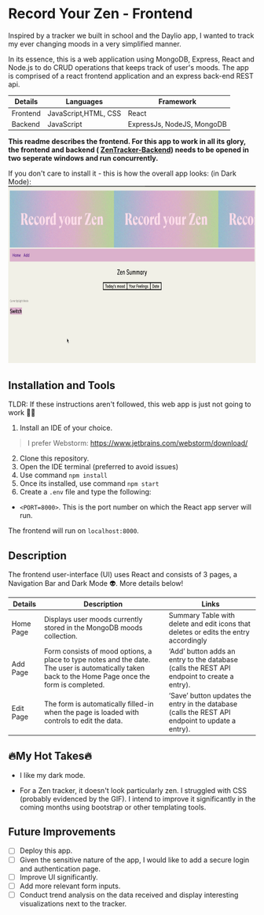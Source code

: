 
# Record Your Zen - Frontend

Inspired by a tracker we built in school and the Daylio app, I wanted to track my ever changing moods in a very simplified manner.

In its essence, this is a web application using  MongoDB, Express, React and Node.js to do CRUD operations that keeps track of user's moods.  The app is comprised of a react frontend application and an express back-end REST api. 

Details|Languages|Framework|
|--|--|--|
|Frontend  |JavaScript,HTML, CSS |React |
|Backend  | JavaScript| ExpressJs, NodeJS, MongoDB |

**This readme describes the frontend. For this app to work in all its glory, the frontend and backend ( [ZenTracker-Backend](https://github.com/Yas7777/ZenTracker-Backend)) needs to be opened in two seperate windows and run concurrently.**

If you don't care to install it - this is how the overall app looks:
(in Dark Mode):
<img src="https://github.com/Yas7777/ZenTracker-Backend/blob/master/readme_assets/DarkMode.gif" width="860" height="360" />

## Installation and Tools

TLDR: If these instructions aren't followed, this web app is just not going to work  🤷‍♀️

1. Install an IDE of your choice.
> I prefer Webstorm: https://www.jetbrains.com/webstorm/download/
2. Clone this repository.
3. Open the IDE terminal (preferred to avoid issues)
4. Use command `npm install`
5. Once its installed, use command `npm start`
6. Create a `.env` file and type the following:
-  `<PORT=8000>`. This is the port number on which the React app server will  run.

The frontend will run on `localhost:8000`.

##  Description

The frontend user-interface (UI) uses React and consists of 3 pages, a Navigation Bar and Dark Mode  :alien:. More details below!

Details|Description|Links|
|--|--|--|
|Home Page |Displays user moods currently stored in the MongoDB moods collection.| Summary Table with delete and edit icons that deletes or edits the entry accordingly|
|Add Page |Form consists of mood options, a place to type notes and the date. The user is automatically taken back to the Home Page once the form is completed. |‘Add’ button adds an entry to the database (calls the REST API endpoint to create a entry). |
|Edit Page | The form is automatically filled-in when the page is loaded with controls to edit the data.| ‘Save’ button updates the entry in the database (calls the REST API endpoint to update a entry).

##  🔥My Hot Takes🔥

* I like my dark mode.

* For a Zen tracker, it doesn't look particularly zen.  I struggled with CSS (probably evidenced by the GIF). I intend to improve it significantly in the coming months using bootstrap or other templating tools.

##  Future Improvements

* [ ] Deploy this app.
* [ ] Given the sensitive nature of the app, I would like to add a secure login and authentication page.
* [ ] Improve UI significantly.
* [ ] Add more relevant form inputs.
* [ ] Conduct trend analysis on the data received and display interesting visualizations next to the tracker.  
